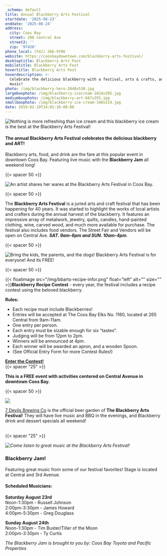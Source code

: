 ```yaml
---
_schema: default
title: Annual Blackberry Arts Festival
startdate: '2025-08-23'
enddate: '2025-08-24'
address:
  city: Coos Bay
  street: 200 Central Ave
  street2: ''
  zip: '97420'
phone_local: (541) 266-9706
website: https://coosbaydowntown.com/blackberry-arts-festival/
desktoptitle: Blackberry Arts Fest
mobiletitle: Blackberry Arts Fest
hovertitle: Blackberry Arts Fest
hoverdescription: >-
  Celebrate the delicious blackberry with a festival, arts & crafts, and live
  music!
photo: /img/blackberry-hero-2048x530.jpg
largeboxphoto: /img/blackberry-icecream-1024x395.jpg
mediumboxphoto: /img/blackberry-art-667x355.jpg
smallboxphoto: /img/blackberry-ice-cream-340x214.jpg
date: 2019-02-10T14:01:16-08:00
---
```

![Nothing is more refreshing than ice cream and this blackberry ice cream is the best at the Blackberry Arts Festival!](/img/blackberry-ice-cream-medium.jpg "Blackberry Ice Cream! Yum!")

#### The annual **Blackberry Arts Festival** celebrates the delicious blackberry and ART!

Blackberry arts, food, and drink are the fare at this popular event in downtown Coos Bay. Featuring live music with the **Blackberry Jam** all weekend long!

{{< spacer 50 >}}

![An artist shares her wares at the Blackberry Arts Festival in Coos Bay.](/img/blackberry-arts-painting-medium.jpg "Arts &amp; Crafts at Blackberry Arts Fest")

{{< spacer 50 >}}

The **Blackberry Arts Festival** is a juried arts and craft festival that has been happening for 40 years. It was started to highlight the works of local artists and crafters during the annual harvest of the blackberry. It features an impressive array of metalwork, jewelry, quilts, candles, hand-painted clothing, wine, carved wood, and much more available for purchase. The festival also includes food vendors. The Street Fair and Vendors will be open on Central Ave.&nbsp;***SAT. 9am-6pm and SUN. 10am-4pm***.

{{< spacer 50 >}}

![Bring the kids, the parents, and the dogs! Blackberry Arts Festival is for everyone! And its FREE!](/img/blackberry-facepaint-medium.jpg "Blackberry Arts Festival for All Ages")

{{< spacer 50 >}}

{{< floatimage src="/img/bbarts-recipe-infor.png" float="left" alt="" size="" >}}**Blackberry Recipe Contest** - every year, the festival includes a recipe contest using the beloved blackberry.

**Rules:**

* Each recipe must include Blackberries!
* Entries will be accepted at The Coos Bay Elks No. 1160, located at 265 Central from 9am-11am.
* One entry per person.
* Each entry must be sizable enough for six “tastes”.
* Judging will be from 12pm to 2pm.
* Winners will be announced at 4pm.
* Each winner will be awarded an apron, and a wooden Spoon.
* (See Official Entry Form for more Contest Rules!)

[**Enter the Contest!**]()<br>{{< spacer "25" >}}

**This is a FREE event with activities centered on Central Avenue in downtown Coos Bay.**

{{< spacer 50 >}}

![](/img/blackberry-bar.jpeg)

[7 Devils Brewing Co](https://www.facebook.com/7DevilsBrewingCo) is the official beer garden of **The Blackberry Arts Festival**! They will have live music and BBQ in the evenings, and Blackberry drink and dessert specials all weekend!<br>​​​​

{{< spacer "25" >}}

*![Come listen to great music at the Blackberry Arts Festival!](/img/bba-jam.jpg "Blackberry Jam")*

### Blackberry Jam!

Featuring great music from some of our festival favorites! Stage is located at Central and 3rd Avenue.

#### **Scheduled Musicians:**

**Saturday August 23rd** <br>Noon-1:30pm - Russell Johnson<br>2:00pm-3:30pm - James Howard<br>4:00pm-5:30pm - Greg Douglass

**Sunday August 24th** <br>Noon-1:30pm - Tim Buster/Tiller of the Moon<br>2:00pm-3:30pm - Ty Curtis

*The Blackberry Jam is brought to you by: Coos Bay Toyota and Pacific Properties*